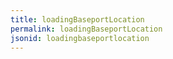 ```yaml
---
title: loadingBaseportLocation
permalink: loadingBaseportLocation
jsonid: loadingbaseportlocation
---
```

